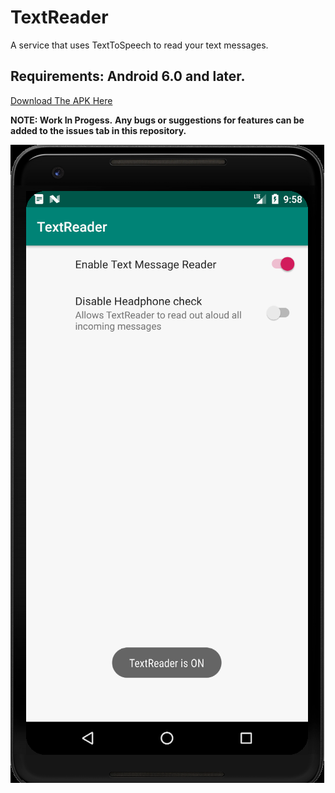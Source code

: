 # TextReader

A service that uses TextToSpeech to read your text messages. 

## Requirements: Android 6.0 and later.

[Download The APK Here](https://drive.google.com/file/d/1W9JN9_zSSnr_ozCufXYLHPyiRrWX0_j7/view?usp=sharing)

**NOTE: Work In Progess.** 
**Any bugs or suggestions for features can be added to the issues tab in this repository.**

![alt text](https://github.com/rdiaz002/TextReader-App/blob/master/Images/TextReader_Img.png)
